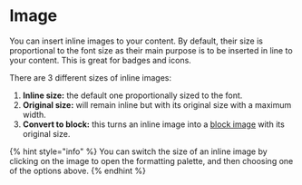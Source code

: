 # Image

You can insert inline images to your content. By default, their size is proportional to the font size as their main purpose is to be inserted in line to your content. This is great for badges and icons.‌

There are 3 different sizes of inline images:‌

1. **Inline size:** the default one proportionally sized to the font.
2. **Original size:** will remain inline but with its original size with a maximum width.
3. **Convert to block:** this turns an inline image into a [block image](../../blocks/insert-images.md) with its original size.

{% hint style="info" %}
You can switch the size of an inline image by clicking on the image to open the formatting palette, and then choosing one of the options above.
{% endhint %}
